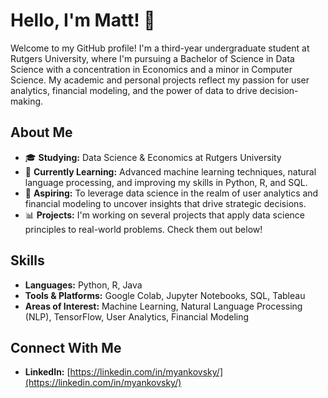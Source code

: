 # Hello, I'm Matt! 👋

Welcome to my GitHub profile! I'm a third-year undergraduate student at Rutgers University, where I'm pursuing a Bachelor of Science in Data Science with a concentration in Economics and a minor in Computer Science. My academic and personal projects reflect my passion for user analytics, financial modeling, and the power of data to drive decision-making.

## About Me

- 🎓 **Studying:** Data Science & Economics at Rutgers University
- 🌱 **Currently Learning:** Advanced machine learning techniques, natural language processing, and improving my skills in Python, R, and SQL.
- 💼 **Aspiring:** To leverage data science in the realm of user analytics and financial modeling to uncover insights that drive strategic decisions.
- 📊 **Projects:** I'm working on several projects that apply data science principles to real-world problems. Check them out below!

## Skills

- **Languages:** Python, R, Java
- **Tools & Platforms:** Google Colab, Jupyter Notebooks, SQL, Tableau
- **Areas of Interest:** Machine Learning, Natural Language Processing (NLP), TensorFlow, User Analytics, Financial Modeling

## Connect With Me

- **LinkedIn:** [https://linkedin.com/in/myankovsky/](https://linkedin.com/in/myankovsky/)


